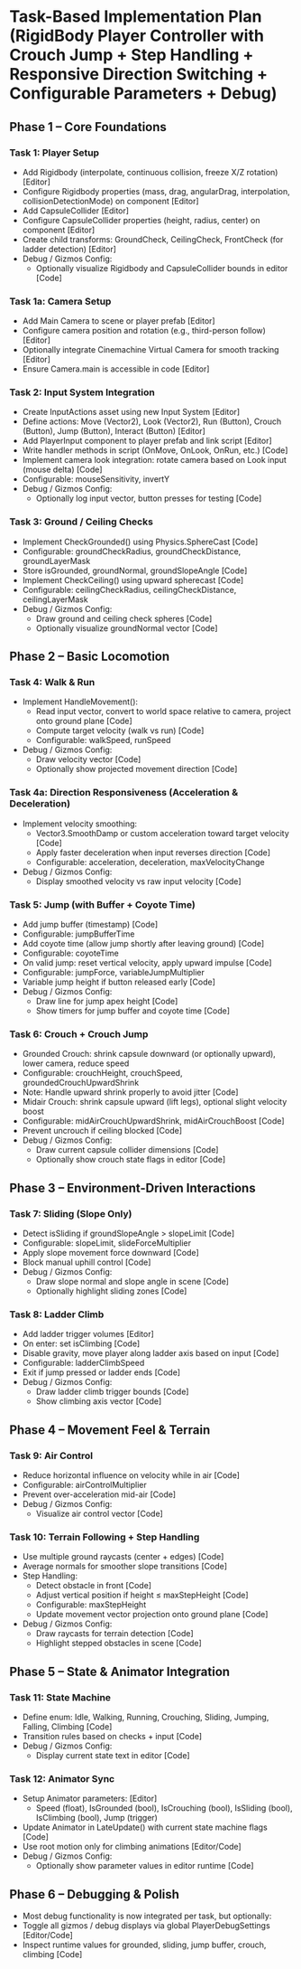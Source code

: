 # Task-Based Implementation Plan (RigidBody Player Controller with Crouch Jump + Step Handling + Responsive Direction Switching + Configurable Parameters + Debug)

## Phase 1 – Core Foundations

### Task 1: Player Setup
- Add Rigidbody (interpolate, continuous collision, freeze X/Z rotation) [Editor]
- Configure Rigidbody properties (mass, drag, angularDrag, interpolation, collisionDetectionMode) on component [Editor]
- Add CapsuleCollider [Editor]
- Configure CapsuleCollider properties (height, radius, center) on component [Editor]
- Create child transforms: GroundCheck, CeilingCheck, FrontCheck (for ladder detection) [Editor]
- Debug / Gizmos Config:
  - Optionally visualize Rigidbody and CapsuleCollider bounds in editor [Code]

### Task 1a: Camera Setup
- Add Main Camera to scene or player prefab [Editor]
- Configure camera position and rotation (e.g., third-person follow) [Editor]
- Optionally integrate Cinemachine Virtual Camera for smooth tracking [Editor]
- Ensure Camera.main is accessible in code [Editor]

### Task 2: Input System Integration
- Create InputActions asset using new Input System [Editor]
- Define actions: Move (Vector2), Look (Vector2), Run (Button), Crouch (Button), Jump (Button), Interact (Button) [Editor]
- Add PlayerInput component to player prefab and link script [Editor]
- Write handler methods in script (OnMove, OnLook, OnRun, etc.) [Code]
- Implement camera look integration: rotate camera based on Look input (mouse delta) [Code]
- Configurable: mouseSensitivity, invertY
- Debug / Gizmos Config:
  - Optionally log input vector, button presses for testing [Code]

### Task 3: Ground / Ceiling Checks
- Implement CheckGrounded() using Physics.SphereCast [Code]
- Configurable: groundCheckRadius, groundCheckDistance, groundLayerMask
- Store isGrounded, groundNormal, groundSlopeAngle [Code]
- Implement CheckCeiling() using upward spherecast [Code]
- Configurable: ceilingCheckRadius, ceilingCheckDistance, ceilingLayerMask
- Debug / Gizmos Config:
  - Draw ground and ceiling check spheres [Code]
  - Optionally visualize groundNormal vector [Code]

## Phase 2 – Basic Locomotion

### Task 4: Walk & Run
- Implement HandleMovement():
  - Read input vector, convert to world space relative to camera, project onto ground plane [Code]
  - Compute target velocity (walk vs run) [Code]
  - Configurable: walkSpeed, runSpeed
- Debug / Gizmos Config:
  - Draw velocity vector [Code]
  - Optionally show projected movement direction [Code]

### Task 4a: Direction Responsiveness (Acceleration & Deceleration)
- Implement velocity smoothing:
  - Vector3.SmoothDamp or custom acceleration toward target velocity [Code]
  - Apply faster deceleration when input reverses direction [Code]
  - Configurable: acceleration, deceleration, maxVelocityChange
- Debug / Gizmos Config:
  - Display smoothed velocity vs raw input velocity [Code]

### Task 5: Jump (with Buffer + Coyote Time)
- Add jump buffer (timestamp) [Code]
- Configurable: jumpBufferTime
- Add coyote time (allow jump shortly after leaving ground) [Code]
- Configurable: coyoteTime
- On valid jump: reset vertical velocity, apply upward impulse [Code]
- Configurable: jumpForce, variableJumpMultiplier
- Variable jump height if button released early [Code]
- Debug / Gizmos Config:
  - Draw line for jump apex height [Code]
  - Show timers for jump buffer and coyote time [Code]

### Task 6: Crouch + Crouch Jump
- Grounded Crouch: shrink capsule downward (or optionally upward), lower camera, reduce speed
- Configurable: crouchHeight, crouchSpeed, groundedCrouchUpwardShrink
- Note: Handle upward shrink properly to avoid jitter [Code]
- Midair Crouch: shrink capsule upward (lift legs), optional slight velocity boost
- Configurable: midAirCrouchUpwardShrink, midAirCrouchBoost [Code]
- Prevent uncrouch if ceiling blocked [Code]
- Debug / Gizmos Config:
  - Draw current capsule collider dimensions [Code]
  - Optionally show crouch state flags in editor [Code]

## Phase 3 – Environment-Driven Interactions

### Task 7: Sliding (Slope Only)
- Detect isSliding if groundSlopeAngle > slopeLimit [Code]
- Configurable: slopeLimit, slideForceMultiplier
- Apply slope movement force downward [Code]
- Block manual uphill control [Code]
- Debug / Gizmos Config:
  - Draw slope normal and slope angle in scene [Code]
  - Optionally highlight sliding zones [Code]

### Task 8: Ladder Climb
- Add ladder trigger volumes [Editor]
- On enter: set isClimbing [Code]
- Disable gravity, move player along ladder axis based on input [Code]
- Configurable: ladderClimbSpeed
- Exit if jump pressed or ladder ends [Code]
- Debug / Gizmos Config:
  - Draw ladder climb trigger bounds [Code]
  - Show climbing axis vector [Code]

## Phase 4 – Movement Feel & Terrain

### Task 9: Air Control
- Reduce horizontal influence on velocity while in air [Code]
- Configurable: airControlMultiplier
- Prevent over-acceleration mid-air [Code]
- Debug / Gizmos Config:
  - Visualize air control vector [Code]

### Task 10: Terrain Following + Step Handling
- Use multiple ground raycasts (center + edges) [Code]
- Average normals for smoother slope transitions [Code]
- Step Handling:
  - Detect obstacle in front [Code]
  - Adjust vertical position if height ≤ maxStepHeight [Code]
  - Configurable: maxStepHeight
  - Update movement vector projection onto ground plane [Code]
- Debug / Gizmos Config:
  - Draw raycasts for terrain detection [Code]
  - Highlight stepped obstacles in scene [Code]

## Phase 5 – State & Animator Integration

### Task 11: State Machine
- Define enum: Idle, Walking, Running, Crouching, Sliding, Jumping, Falling, Climbing [Code]
- Transition rules based on checks + input [Code]
- Debug / Gizmos Config:
  - Display current state text in editor [Code]

### Task 12: Animator Sync
- Setup Animator parameters: [Editor]
  - Speed (float), IsGrounded (bool), IsCrouching (bool), IsSliding (bool), IsClimbing (bool), Jump (trigger)
- Update Animator in LateUpdate() with current state machine flags [Code]
- Use root motion only for climbing animations [Editor/Code]
- Debug / Gizmos Config:
  - Optionally show parameter values in editor runtime [Code]

## Phase 6 – Debugging & Polish
- Most debug functionality is now integrated per task, but optionally:
- Toggle all gizmos / debug displays via global PlayerDebugSettings [Editor/Code]
- Inspect runtime values for grounded, sliding, jump buffer, crouch, climbing [Code]